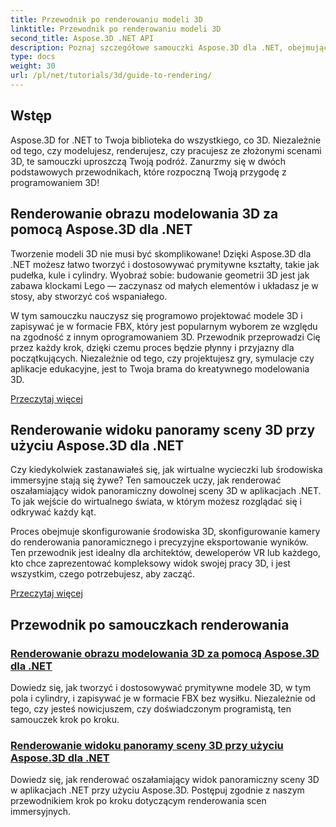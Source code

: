 ```yaml
---
title: Przewodnik po renderowaniu modeli 3D
linktitle: Przewodnik po renderowaniu modeli 3D
second_title: Aspose.3D .NET API
description: Poznaj szczegółowe samouczki Aspose.3D dla .NET, obejmujące modelowanie 3D, renderowanie i manipulację sceną. Uproszczone przewodniki dla programistów na każdym poziomie.
type: docs
weight: 30
url: /pl/net/tutorials/3d/guide-to-rendering/
---
```

## Wstęp

Aspose.3D for .NET to Twoja biblioteka do wszystkiego, co 3D. Niezależnie od tego, czy modelujesz, renderujesz, czy pracujesz ze złożonymi scenami 3D, te samouczki uproszczą Twoją podróż. Zanurzmy się w dwóch podstawowych przewodnikach, które rozpoczną Twoją przygodę z programowaniem 3D!  

## Renderowanie obrazu modelowania 3D za pomocą Aspose.3D dla .NET  

Tworzenie modeli 3D nie musi być skomplikowane! Dzięki Aspose.3D dla .NET możesz łatwo tworzyć i dostosowywać prymitywne kształty, takie jak pudełka, kule i cylindry. Wyobraź sobie: budowanie geometrii 3D jest jak zabawa klockami Lego — zaczynasz od małych elementów i układasz je w stosy, aby stworzyć coś wspaniałego.  

W tym samouczku nauczysz się programowo projektować modele 3D i zapisywać je w formacie FBX, który jest popularnym wyborem ze względu na zgodność z innym oprogramowaniem 3D. Przewodnik przeprowadzi Cię przez każdy krok, dzięki czemu proces będzie płynny i przyjazny dla początkujących. Niezależnie od tego, czy projektujesz gry, symulacje czy aplikacje edukacyjne, jest to Twoja brama do kreatywnego modelowania 3D.  

[Przeczytaj więcej](./render-3d-modeling-image/)  

## Renderowanie widoku panoramy sceny 3D przy użyciu Aspose.3D dla .NET  

Czy kiedykolwiek zastanawiałeś się, jak wirtualne wycieczki lub środowiska immersyjne stają się żywe? Ten samouczek uczy, jak renderować oszałamiający widok panoramiczny dowolnej sceny 3D w aplikacjach .NET. To jak wejście do wirtualnego świata, w którym możesz rozglądać się i odkrywać każdy kąt.  

Proces obejmuje skonfigurowanie środowiska 3D, skonfigurowanie kamery do renderowania panoramicznego i precyzyjne eksportowanie wyników. Ten przewodnik jest idealny dla architektów, deweloperów VR lub każdego, kto chce zaprezentować kompleksowy widok swojej pracy 3D, i jest wszystkim, czego potrzebujesz, aby zacząć.  

[Przeczytaj więcej](./render-panorama-view-3d-scene/)  

## Przewodnik po samouczkach renderowania
### [Renderowanie obrazu modelowania 3D za pomocą Aspose.3D dla .NET](./render-3d-modeling-image/)
Dowiedz się, jak tworzyć i dostosowywać prymitywne modele 3D, w tym pola i cylindry, i zapisywać je w formacie FBX bez wysiłku. Niezależnie od tego, czy jesteś nowicjuszem, czy doświadczonym programistą, ten samouczek krok po kroku.
### [Renderowanie widoku panoramy sceny 3D przy użyciu Aspose.3D dla .NET](./render-panorama-view-3d-scene/)
Dowiedz się, jak renderować oszałamiający widok panoramiczny sceny 3D w aplikacjach .NET przy użyciu Aspose.3D. Postępuj zgodnie z naszym przewodnikiem krok po kroku dotyczącym renderowania scen immersyjnych.